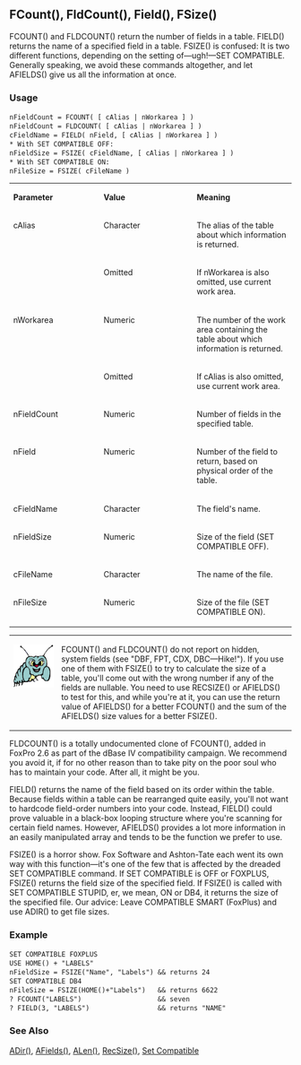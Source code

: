 ## FCount(), FldCount(), Field(), FSize()

FCOUNT() and FLDCOUNT() return the number of fields in a table. FIELD() returns the name of a specified field in a table. FSIZE() is confused: It is two different functions, depending on the setting of&mdash;ugh!&mdash;SET COMPATIBLE. Generally speaking, we avoid these commands altogether, and let AFIELDS() give us all the information at once.

### Usage

```foxpro
nFieldCount = FCOUNT( [ cAlias | nWorkarea ] )
nFieldCount = FLDCOUNT( [ cAlias | nWorkarea ] )
cFieldName = FIELD( nField, [ cAlias | nWorkarea ] )
* With SET COMPATIBLE OFF:
nFieldSize = FSIZE( cFieldName, [ cAlias | nWorkarea ] )
* With SET COMPATIBLE ON:
nFileSize = FSIZE( cFileName )
```
<table>
<tr>
  <td width="32%" valign="top">
  <p><b>Parameter</b></p>
  </td>
  <td width="23%" valign="top">
  <p><b>Value</b></p>
  </td>
  <td width="45%" valign="top">
  <p><b>Meaning</b></p>
  </td>
 </tr>
<tr>
  <td width="32%" rowspan="2" valign="top">
  <p>cAlias</p>
  </td>
  <td width="23%" valign="top">
  <p>Character</p>
  </td>
  <td width="45%" valign="top">
  <p>The alias of the table about which information is returned.</p>
  </td>
 </tr>
<tr>
  <td width="33%" valign="top">
  <p>Omitted </p>
  </td>
  <td width="67%" valign="top">
  <p>If nWorkarea is also omitted, use current work area.</p>
  </td>
 </tr>
<tr>
  <td width="32%" rowspan="2" valign="top">
  <p>nWorkarea</p>
  </td>
  <td width="23%" valign="top">
  <p>Numeric</p>
  </td>
  <td width="45%" valign="top">
  <p>The number of the work area containing the table about which information is returned.</p>
  </td>
 </tr>
<tr>
  <td width="33%" valign="top">
  <p>Omitted</p>
  </td>
  <td width="67%" valign="top">
  <p>If cAlias is also omitted, use current work area.</p>
  </td>
 </tr>
<tr>
  <td width="32%" valign="top">
  <p>nFieldCount</p>
  </td>
  <td width="23%" valign="top">
  <p>Numeric</p>
  </td>
  <td width="45%" valign="top">
  <p>Number of fields in the specified table.</p>
  </td>
 </tr>
<tr>
  <td width="32%" valign="top">
  <p>nField</p>
  </td>
  <td width="23%" valign="top">
  <p>Numeric</p>
  </td>
  <td width="45%" valign="top">
  <p>Number of the field to return, based on physical order of the table.</p>
  </td>
 </tr>
<tr>
  <td width="32%" valign="top">
  <p>cFieldName</p>
  </td>
  <td width="23%" valign="top">
  <p>Character</p>
  </td>
  <td width="45%" valign="top">
  <p>The field's name. </p>
  </td>
 </tr>
<tr>
  <td width="32%" valign="top">
  <p>nFieldSize</p>
  </td>
  <td width="23%" valign="top">
  <p>Numeric</p>
  </td>
  <td width="45%" valign="top">
  <p>Size of the field (SET COMPATIBLE OFF).</p>
  </td>
 </tr>
<tr>
  <td width="32%" valign="top">
  <p>cFileName</p>
  </td>
  <td width="23%" valign="top">
  <p>Character</p>
  </td>
  <td width="45%" valign="top">
  <p>The name of the file.</p>
  </td>
 </tr>
<tr>
  <td width="32%" valign="top">
  <p>nFileSize</p>
  </td>
  <td width="23%" valign="top">
  <p>Numeric</p>
  </td>
  <td width="45%" valign="top">
  <p>Size of the file (SET COMPATIBLE ON).</p>
  </td>
 </tr>
</table>

<table>
<tr>
  <td width="17%" valign="top">
<p><img width="95" height="77" src="Bug.gif">
  </td>
  <td width="83%">
  <p>FCOUNT()  and FLDCOUNT() do not report on hidden, system fields (see &quot;DBF, FPT, CDX, DBC&mdash;Hike!&quot;). If you use one of them with FSIZE() to try to calculate the size of a table, you'll come out with the wrong number if any of the fields are nullable. You need to use RECSIZE() or AFIELDS() to test for this, and while you're at it, you can use the return value of AFIELDS() for a better FCOUNT() and the sum of the AFIELDS() size values for a better FSIZE().</p>
  </td>
 </tr>
</table>

FLDCOUNT() is a totally undocumented clone of FCOUNT(), added in FoxPro 2.6 as part of the dBase IV compatibility campaign. We recommend you avoid it, if for no other reason than to take pity on the poor soul who has to maintain your code. After all, it might be you.

FIELD() returns the name of the field based on its order within the table. Because fields within a table can be rearranged quite easily, you'll not want to hardcode field-order numbers into your code. Instead, FIELD() could prove valuable in a black-box looping structure where you're scanning for certain field names. However, AFIELDS() provides a lot more information in an easily manipulated array and tends to be the function we prefer to use.

FSIZE() is a horror show. Fox Software and Ashton-Tate each went its own way with this function&mdash;it's one of the few that is affected by the dreaded SET COMPATIBLE command. If SET COMPATIBLE is OFF or FOXPLUS, FSIZE() returns the field size of the specified field. If FSIZE() is called with SET COMPATIBLE STUPID, er, we mean, ON or DB4, it returns the size of the specified file. Our advice: Leave COMPATIBLE SMART (FoxPlus) and use ADIR() to get file sizes.

### Example

```foxpro
SET COMPATIBLE FOXPLUS
USE HOME() + "LABELS"
nFieldSize = FSIZE("Name", "Labels") && returns 24
SET COMPATIBLE DB4
nFileSize = FSIZE(HOME()+"Labels")   && returns 6622
? FCOUNT("LABELS")                   && seven
? FIELD(3, "LABELS")                 && returns "NAME"
```
### See Also

[ADir()](s4g212.md), [AFields()](s4g292.md), [ALen()](s4g214.md), [RecSize()](s4g082.md), [Set Compatible](s4g131.md)
